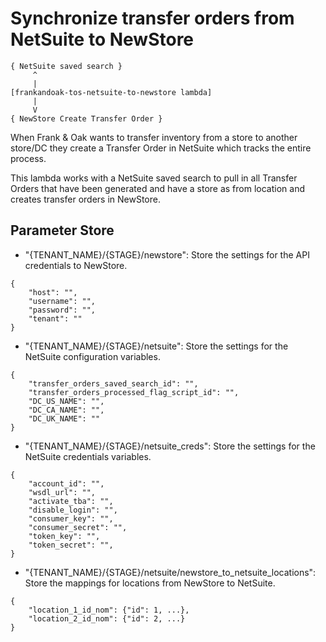# Synchronize transfer orders from NetSuite to NewStore

```
{ NetSuite saved search }
     ^
     |
[frankandoak-tos-netsuite-to-newstore lambda]
     |
     V
{ NewStore Create Transfer Order }
```

When Frank & Oak wants to transfer inventory from a store to another store/DC
they create a Transfer Order in NetSuite which tracks the entire process.

This lambda works with a NetSuite saved search to pull in all Transfer Orders that
have been generated and have a store as from location and creates transfer orders
in NewStore.

## Parameter Store
- "{TENANT_NAME}/{STAGE}/newstore": Store the settings for the API credentials to NewStore.
```
{
    "host": "",
    "username": "",
    "password": "",
    "tenant": ""
}
```
- "{TENANT_NAME}/{STAGE}/netsuite": Store the settings for the NetSuite configuration variables.
```
{
    "transfer_orders_saved_search_id": "",
    "transfer_orders_processed_flag_script_id": "",
    "DC_US_NAME": "",
    "DC_CA_NAME": "",
    "DC_UK_NAME": ""
}
```
- "{TENANT_NAME}/{STAGE}/netsuite_creds": Store the settings for the NetSuite credentials variables.
```
{
    "account_id": "",
    "wsdl_url": "",
    "activate_tba": "",
    "disable_login": "",
    "consumer_key": "",
    "consumer_secret": "",
    "token_key": "",
    "token_secret": "",
}
```
- "{TENANT_NAME}/{STAGE}/netsuite/newstore_to_netsuite_locations": Store the mappings for locations from NewStore to NetSuite.
```
{
    "location_1_id_nom": {"id": 1, ...},
    "location_2_id_nom": {"id": 2, ...}
}
```


